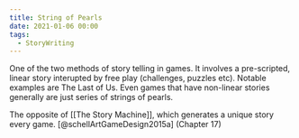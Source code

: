 ```yaml
---
title: String of Pearls
date: 2021-01-06 00:00
tags:
  - StoryWriting
---
```


One of the two methods of story telling in games. It involves a pre-scripted, linear story interupted by free play (challenges, puzzles etc). Notable examples are The Last of Us. Even games that have non-linear stories generally are just series of strings of pearls.

The opposite of [[The Story Machine]], which generates a unique story every game. [@schellArtGameDesign2015a] (Chapter 17)
